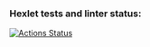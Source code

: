 ### Hexlet tests and linter status:
[![Actions Status](https://github.com/Demidb/python-project-83/actions/workflows/hexlet-check.yml/badge.svg)](https://github.com/Demidb/python-project-83/actions)